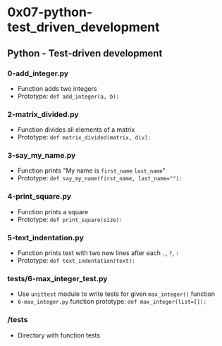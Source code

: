  # 0x07-python-test_driven_development

## Python - Test-driven development
### 0-add_integer.py
* Function adds two integers
* Prototype: `def add_integer(a, b):`

### 2-matrix_divided.py
* Function divides all elements of a matrix
* Prototype: `def matrix_divided(matrix, div):`

### 3-say_my_name.py
* Function prints "My name is `first_name` `last_name`"
* Prototype: `def say_my_name(first_name, last_name=""):`

### 4-print_square.py
* Function prints a square
* Prototype: `def print_square(size):`

### 5-text_indentation.py
* Function prints text with two new lines after each `.`, `?`, `:`
* Prototype: `def text_indentation(text):`

### tests/6-max_integer_test.py
* Use `unittest` module to write tests for given `max_integer()` function
* `6-max_integer.py` function prototype: `def max_integer(list=[]):`

### /tests
* Directory with function tests
